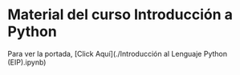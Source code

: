 # Material del curso Introducción a Python

Para ver la portada, [Click Aquí](./Introducción al Lenguaje Python (EIP).ipynb)
